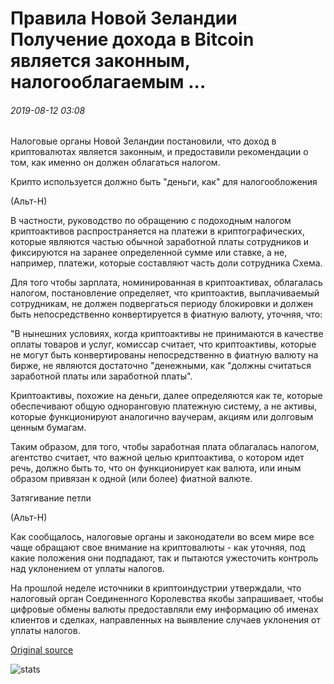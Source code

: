 # Правила Новой Зеландии Получение дохода в Bitcoin является законным, налогооблагаемым ...

###### 2019-08-12 03:08

Налоговые органы Новой Зеландии постановили, что доход в криптовалютах является законным, и предоставили рекомендации о том, как именно он должен облагаться налогом.

Крипто используется должно быть "деньги, как" для налогообложения

(Альт-Н)

В частности, руководство по обращению с подоходным налогом криптоактивов распространяется на платежи в криптографических, которые являются частью обычной заработной платы сотрудников и фиксируются на заранее определенной сумме или ставке, а не, например, платежи, которые составляют часть доли сотрудника Схема.

Для того чтобы зарплата, номинированная в криптоактивах, облагалась налогом, постановление определяет, что криптоактив, выплачиваемый сотрудникам, не должен подвергаться периоду блокировки и должен быть непосредственно конвертируется в фиатную валюту, уточняя, что:

"В нынешних условиях, когда криптоактивы не принимаются в качестве оплаты товаров и услуг, комиссар считает, что криптоактивы, которые не могут быть конвертированы непосредственно в фиатную валюту на бирже, не являются достаточно "денежными, как "должны считаться заработной платы или заработной платы".

Криптоактивы, похожие на деньги, далее определяются как те, которые обеспечивают общую одноранговую платежную систему, а не активы, которые функционируют аналогично ваучерам, акциям или долговым ценным бумагам.

Таким образом, для того, чтобы заработная плата облагалась налогом, агентство считает, что важной целью криптоактива, о котором идет речь, должно быть то, что он функционирует как валюта, или иным образом привязан к одной (или более) фиатной валюте.

Затягивание петли

(Альт-Н)

Как сообщалось, налоговые органы и законодатели во всем мире все чаще обращают свое внимание на криптовалюты - как уточняя, под какие положения они подпадают, так и пытаются ужесточить контроль над уклонением от уплаты налогов.

На прошлой неделе источники в криптоиндустрии утверждали, что налоговый орган Соединенного Королевства якобы запрашивает, чтобы цифровые обмены валюты предоставляли ему информацию об именах клиентов и сделках, направленных на выявление случаев уклонения от уплаты налогов.

[Original source](https://cointelegraph.com/news/new-zealand-rules-receiving-income-in-bitcoin-is-legal-taxable)

![stats](https://c.statcounter.com/11760860/0/a89fa40b/1/ "stats")